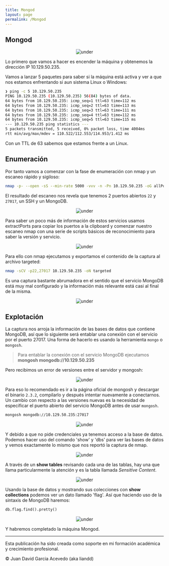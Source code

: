 ```yaml
---
title: Mongod
layout: page
permalink: /Mongod
---
```


<h2 class="titulo-principal">Mongod</h2>
<div id="imgs" style="text-align: center;">
  <img src="/assets/images/StartingPoint/VIP/Mongod/mongod.webp" alt="under" oncontextmenu="return false;">
</div>

Lo primero que vamos a hacer es encender la máquina y obtenemos la dirección IP 10.129.50.235.

Vamos a lanzar 5 paquetes para saber si la máquina está activa y ver a que nos estamos enfrentando si aun sistema Linux o Windows:

```bash
❯ ping -c 5 10.129.50.235
PING 10.129.50.235 (10.129.50.235) 56(84) bytes of data.
64 bytes from 10.129.50.235: icmp_seq=1 ttl=63 time=112 ms
64 bytes from 10.129.50.235: icmp_seq=2 ttl=63 time=113 ms
64 bytes from 10.129.50.235: icmp_seq=3 ttl=63 time=111 ms
64 bytes from 10.129.50.235: icmp_seq=4 ttl=63 time=112 ms
64 bytes from 10.129.50.235: icmp_seq=5 ttl=63 time=115 ms
--- 10.129.50.235 ping statistics ---
5 packets transmitted, 5 received, 0% packet loss, time 4004ms
rtt min/avg/max/mdev = 110.522/112.553/114.953/1.412 ms
```

Con un TTL de 63 sabemos que estamos frente a un Linux.

<h2 class="titulo-principal">Enumeración</h2>

Por tanto vamos a comenzar con la fase de enumeración con nmap y un escaneo rápido y sigiloso:

```bash
nmap -p- --open -sS --min-rate 5000 -vvv -n -Pn 10.129.50.235 -oG allPorts
```

El resultado del escaneo nos revela que tenemos 2 puertos abiertos `22` y `27017`, un SSH y un MongoDB.
<div style="text-align: center;">
  <img src="/assets/images/StartingPoint/VIP/Mongod/nmap.png" alt="under" oncontextmenu="return false;">
</div>

Para saber un poco más de información de estos servicios usamos extractPorts para copiar los puertos a la clipboard y comenzar nuestro escaneo nmap con una serie de scripts básicos de reconocimiento para saber la versión y servicio.
<div style="text-align: center;">
  <img src="/assets/images/StartingPoint/VIP/Mongod/extractPorts.png" alt="under" oncontextmenu="return false;">
</div>

Para ello con nmap ejecutamos y exportamos el contenido de la captura al archivo targeted:

```bash
nmap -sCV -p22,27017 10.129.50.235 -oN targeted
```

Es una captura bastante abrumadora en el sentido que el servicio MongoDB está muy mal configurado y la información más relevante está casi al final de la misma.
<div style="text-align: center;">
  <img src="/assets/images/StartingPoint/VIP/Mongod/nmap2.png" alt="under" oncontextmenu="return false;">
</div>

<h2 class="titulo-principal">Explotación</h2>

La captura nos arroja la información de las bases de datos que contiene MongoDB, así que lo siguiente será entablar una conexión con el servicio por el puerto 27017. Una forma de hacerlo es usando la herramienta `mongo` o `mongosh`.

> Para entablar la conexión con el servicio MongoDB ejecutamos **mongosh mongodb://10.129.50.235**

Pero recibimos un error de versiones entre el servidor y mongosh:
<div style="text-align: center;">
  <img src="/assets/images/StartingPoint/VIP/Mongod/mongo.png" alt="under" oncontextmenu="return false;">
</div>

Para eso lo recomendado es ir a la página oficial de mongosh y descargar el binario `2.3.2`, compilarlo y después intentar nuevamente a conectarnos. Un cambio con respecto a las versiones nuevas es la necesidad de especificar el puerto abierto del servicio MongoDB antes de usar `mongosh`.

```bash
mongosh mongodb://10.129.50.235:27017
```
<div style="text-align: center;">
  <img src="/assets/images/StartingPoint/VIP/Mongod/mongo2.png" alt="under" oncontextmenu="return false;">
</div>

Y debido a que no pide credenciales ya tenemos acceso a la base de datos. Podemos hacer uso del comando 'show' y 'dbs' para ver las bases de datos y vemos exactamente lo mismo que nos reportó la captura de nmap.
<div style="text-align: center;">
  <img src="/assets/images/StartingPoint/VIP/Mongod/mongo3.png" alt="under" oncontextmenu="return false;">
</div>

A través de un **show tables** revisando cada una de las tablas, hay una que llama particularmente la atención y es la tabla llamada _Sensitive Content_.
<div style="text-align: center;">
  <img src="/assets/images/StartingPoint/VIP/Mongod/mongo4.png" alt="under" oncontextmenu="return false;">
</div>

Usando la base de datos y mostrando sus colecciones con **show collections** podemos ver un dato llamado 'flag'. Así que haciendo uso de la sintaxis de MongoDB haremos:

```sql
db.flag.find().pretty()
```

<div style="text-align: center;">
  <img src="/assets/images/StartingPoint/VIP/Mongod/mongo5.png" alt="under" oncontextmenu="return false;">
</div>

Y habremos completado la máquina Mongod.

---

Esta publicación ha sido creada como soporte en mi formación académica y crecimiento profesional.

© Juan David Garcia Acevedo (aka liandd)
